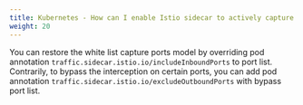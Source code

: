 ```yaml
---
title: Kubernetes - How can I enable Istio sidecar to actively capture the inbound traffic on port list instead of using the automatical inbound port detection?
weight: 20
---
```


You can restore the white list capture ports model by overriding pod annotation `traffic.sidecar.istio.io/includeInboundPorts` to port list. Contrarily, to bypass the interception on certain ports, you can add pod annotation `traffic.sidecar.istio.io/excludeOutboundPorts` with bypass port list.
